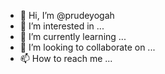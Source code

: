 - 👋 Hi, I’m @prudeyogah
- 👀 I’m interested in ...
- 🌱 I’m currently learning ...
- 💞️ I’m looking to collaborate on ...
- 📫 How to reach me ...

<!---
prudeyogah/prudeyogah is a ✨ special ✨ repository because its `README.md` (this file) appears on your GitHub profile.
You can click the Preview link to take a look at your changes.
--->
